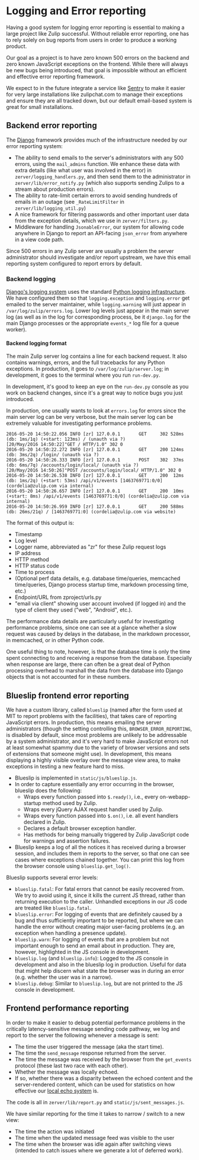 # Logging and Error reporting

Having a good system for logging error reporting is essential to
making a large project like Zulip successful.  Without reliable error
reporting, one has to rely solely on bug reports from users in order
to produce a working product.

Our goal as a project is to have zero known 500 errors on the backend
and zero known JavaScript exceptions on the frontend.  While there
will always be new bugs being introduced, that goal is impossible
without an efficient and effective error reporting framework.

We expect to in the future integrate a service like [Sentry][sentry]
to make it easier for very large installations like zulipchat.com to
manage their exceptions and ensure they are all tracked down, but our
default email-based system is great for small installations.

## Backend error reporting

The [Django][django-errors] framework provides much of the
infrastructure needed by our error reporting system:

* The ability to send emails to the server's administrators with any
  500 errors, using the `mail_admins` function.  We enhance these data
  with extra details (like what user was involved in the error) in
  `zerver/logging_handlers.py`, and then send them to the
  administrator in `zerver/lib/error_notify.py` (which also supports
  sending Zulips to a stream about production errors).
* The ability to rate-limit certain errors to avoid sending hundreds
  of emails in an outage (see `_RateLimitFilter` in
  `zerver/lib/logging_util.py`)
* A nice framework for filtering passwords and other important user
  data from the exception details, which we use in
  `zerver/filters.py`.
* Middleware for handling `JsonableError`, our system for allowing
  code anywhere in Django to report an API-facing `json_error` from
  anywhere in a view code path.

Since 500 errors in any Zulip server are usually a problem the server
administrator should investigate and/or report upstream, we have this
email reporting system configured to report errors by default.

### Backend logging

[Django's logging system][django-logging] uses the standard
[Python logging infrastructure][python-logging].  We have configured
them so that `logging.exception` and `logging.error` get emailed to
the server maintainer, while `logging.warning` will just appear in
`/var/log/zulip/errors.log`.  Lower log levels just appear in the main
server log (as well as in the log for corresponding process, be it
`django.log` for the main Django processes or the appropriate
`events_*` log file for a queue worker).

#### Backend logging format

The main Zulip server log contains a line for each backend request.
It also contains warnings, errors, and the full tracebacks for any
Python exceptions.  In production, it goes to
`/var/log/zulip/server.log`; in development, it goes to the terminal
where you run `run-dev.py`.

In development, it's good to keep an eye on the `run-dev.py` console
as you work on backend changes, since it's a great way to notice bugs
you just introduced.

In production, one usually wants to look at `errors.log` for errors
since the main server log can be very verbose, but the main server log
can be extremely valuable for investigating performance problems.

```
2016-05-20 14:50:22.056 INFO [zr] 127.0.0.1       GET     302 528ms (db: 1ms/1q) (+start: 123ms) / (unauth via ?)
[20/May/2016 14:50:22]"GET / HTTP/1.0" 302 0
2016-05-20 14:50:22.272 INFO [zr] 127.0.0.1       GET     200 124ms (db: 3ms/2q) /login/ (unauth via ?)
2016-05-20 14:50:26.333 INFO [zr] 127.0.0.1       POST    302  37ms (db: 6ms/7q) /accounts/login/local/ (unauth via ?)
[20/May/2016 14:50:26]"POST /accounts/login/local/ HTTP/1.0" 302 0
2016-05-20 14:50:26.538 INFO [zr] 127.0.0.1       GET     200  12ms (db: 1ms/2q) (+start: 53ms) /api/v1/events [1463769771:0/0] (cordelia@zulip.com via internal)
2016-05-20 14:50:26.657 INFO [zr] 127.0.0.1       GET     200  10ms (+start: 8ms) /api/v1/events [1463769771:0/0] (cordelia@zulip.com via internal)
2016-05-20 14:50:26.959 INFO [zr] 127.0.0.1       GET     200 588ms (db: 26ms/21q) / [1463769771:0] (cordelia@zulip.com via website)
```

The format of this output is:
* Timestamp
* Log level
* Logger name, abbreviated as "zr" for these Zulip request logs
* IP address
* HTTP method
* HTTP status code
* Time to process
* (Optional perf data details, e.g. database time/queries, memcached
time/queries, Django process startup time, markdown processing time,
etc.)
* Endpoint/URL from zproject/urls.py
* "email via client" showing user account involved (if logged in) and
the type of client they used ("web", "Android", etc.).

The performance data details are particularly useful for investigating
performance problems, since one can see at a glance whether a slow
request was caused by delays in the database, in the markdown
processor, in memcached, or in other Python code.

One useful thing to note, however, is that the database time is only
the time spent connecting to and receiving a response from the
database.  Especially when response are large, there can often be a
great deal of Python processing overhead to marshall the data from the
database into Django objects that is not accounted for in these
numbers.

## Blueslip frontend error reporting

We have a custom library, called `blueslip` (named after the form used
at MIT to report problems with the facilities), that takes care of
reporting JavaScript errors.  In production, this means emailing the
server administrators (though the setting controlling this,
`BROWSER_ERROR_REPORTING`, is disabled by default, since most problems
are unlikely to be addressable by a system administrator, and it's
very hard to make JavaScript errors not at least somewhat spammy due
to the variety of browser versions and sets of extensions that someone
might use).  In development, this means displaying a highly visible
overlay over the message view area, to make exceptions in testing a
new feature hard to miss.

* Blueslip is implemented in `static/js/blueslip.js`.
* In order to capture essentially any error occurring in the browser,
blueslip does the following:
  * Wraps every function passed into `$.ready()`, i.e., every
  on-webapp-startup method used by Zulip.
  * Wraps every jQuery AJAX request handler used by Zulip.
  * Wraps every function passed into `$.on()`, i.e. all event
  handlers declared in Zulip.
  * Declares a default browser exception handler.
  * Has methods for being manually triggered by Zulip JavaScript code
    for warnings and assertion failures.
* Blueslip keeps a log of all the notices it has received during a
  browser session, and includes them in reports to the server, so that
  one can see cases where exceptions chained together.  You can print
  this log from the browser console using `blueslip.get_log()`.

Blueslip supports several error levels:
* `blueslip.fatal`: For fatal errors that cannot be easily recovered
  from.  We try to avoid using it, since it kills the current JS
  thread, rather than returning execution to the caller.  Unhandled
  exceptions in our JS code are treated like `blueslip.fatal`.
* `blueslip.error`: For logging of events that are definitely caused
  by a bug and thus sufficiently important to be reported, but where
  we can handle the error without creating major user-facing problems
  (e.g. an exception when handling a presence update).
* `blueslip.warn`: For logging of events that are a problem but not
  important enough to send an email about in production.  They are,
  however, highlighted in the JS console in development.
* `blueslip.log` (and `blueslip.info`): Logged to the JS console in
  development and also in the blueslip log in production.  Useful for
  data that might help discern what state the browser was in during an
  error (e.g. whether the user was in a narrow).
* `blueslip.debug`: Similar to `blueslip.log`, but are not printed to
  the JS console in development.

## Frontend performance reporting

In order to make it easier to debug potential performance problems in
the critically latency-sensitive message sending code pathway, we log
and report to the server the following whenever a message is sent:

* The time the user triggered the message (aka the start time).
* The time the `send_message` response returned from the server.
* The time the message was received by the browser from the
  `get_events` protocol (these last two race with each other).
* Whether the message was locally echoed.
* If so, whether there was a disparity between the echoed content and
  the server-rendered content, which can be used for statistics on how
  effective our [local echo system](../subsystems/markdown.html) is.

The code is all in `zerver/lib/report.py` and `static/js/sent_messages.js`.

We have similar reporting for the time it takes to narrow / switch to
a new view:

* The time the action was initiated
* The time when the updated message feed was visible to the user
* The time when the browser was idle again after switching views
  (intended to catch issues where we generate a lot of deferred work).

[django-errors]: https://docs.djangoproject.com/en/1.11/howto/error-reporting/
[python-logging]: https://docs.python.org/3/library/logging.html
[django-logging]: https://docs.djangoproject.com/en/1.11/topics/logging/
[sentry]: https://sentry.io
